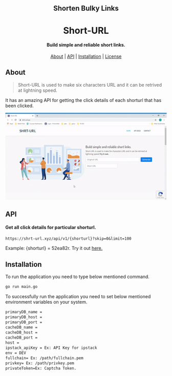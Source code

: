 <div align="center">
    <h2>Shorten Bulky Links</h2>
    <h1>Short-URL</h1>
    <h4>Build simple and reliable short links.</h4>
</div>

<p align="center">
    <a href = "#about">About</a> |
    <a href = "#api">API</a> |
    <a href = "#installation">Installation</a> |
    <a href = "#license">License</a> 
</p>

## About
> Short-URL is used to make six characters URL and it can be retrived at lightning speed.

It has an amazing API for getting the click details of each shorturl that has been clicked. 


<p align="center">
  <img src="assets/shorturl.gif" />
</p>

## API

#### Get all click details for particular shorturl.
```
https://shrt-url.xyz/api/v1/{shorturl}?skip=0&limit=100
```
Example:  {shorturl} = 52ea82r. Try it out [here.](https://shrt-url.xyz/#/Click%20Details/getAllClickDetails)

## Installation
To run the application you need to type below mentioned command.
```bash
go run main.go
```
To successfully run the application you need to set below mentioned environment variables on your system.

```
primaryDB_name = 
primaryDB_host = 
primaryDB_port = 
cacheDB_name =  
cacheDB_host = 
cacheDB_port =
host = 
ipstack_apiKey = Ex: API Key for ipstack
env = DEV
fullchain= Ex: /path/fullchain.pem
privkey= Ex: /path/privkey.pem
privateToken=Ex: Captcha Token.
```